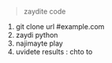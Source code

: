 > zaydite code
1. git clone url #example.com
2. zaydi python 
3. najimayte play
4. uvidete results : chto to
